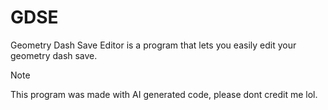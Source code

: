 # GDSE
Geometry Dash Save Editor is a program that lets you easily edit your geometry dash save.

> [!NOTE]
> This program was made with AI generated code, please dont credit me lol.
>
